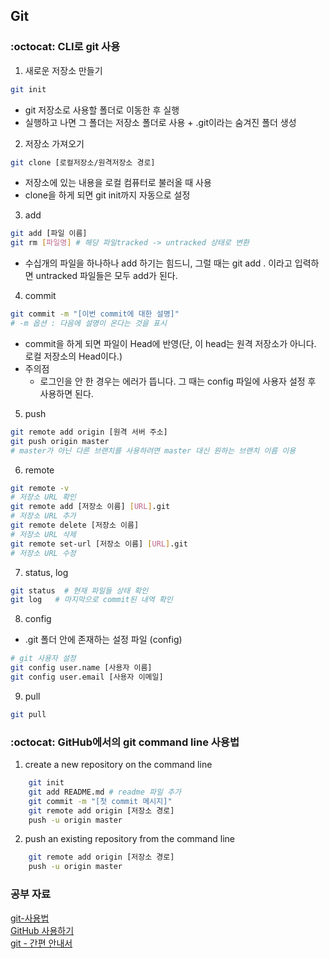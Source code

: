 
## Git
### :octocat: CLI로 git 사용
1. 새로운 저장소 만들기
```bash
git init
```
* git 저장소로 사용할 폴더로 이동한 후 실행
* 실행하고 나면 그 폴더는 저장소 폴더로 사용 + .git이라는 숨겨진 폴더 생성
2. 저장소 가져오기
```bash
git clone [로컬저장소/원격저장소 경로]
```
- 저장소에 있는 내용을 로컬 컴퓨터로 불러올 때 사용
- clone을 하게 되면 git init까지 자동으로 설정
3. add
```bash
git add [파일 이름]
git rm [파일명] # 해당 파일tracked -> untracked 상태로 변환
```
- 수십개의 파일을 하나하나 add 하기는 힘드니, 그럴 때는 git add . 이라고 입력하면 untracked 파일들은 모두 add가 된다.
4. commit
```bash
git commit -m "[이번 commit에 대한 설명]"
# -m 옵션 : 다음에 설명이 온다는 것을 표시
```
* commit을 하게 되면 파일이 Head에 반영(단, 이 head는 원격 저장소가 아니다. 로컬 저장소의 Head이다.)
* 주의점
  - 로그인을 안 한 경우는 에러가 뜹니다. 그 때는 config 파일에 사용자 설정 후 사용하면 된다.
5. push
```bash
git remote add origin [원격 서버 주소]
git push origin master
# master가 아닌 다른 브랜치를 사용하려면 master 대신 원하는 브랜치 이름 이용
```
6. remote
```bash
git remote -v                            
# 저장소 URL 확인
git remote add [저장소 이름] [URL].git      
# 저장소 URL 추가
git remote delete [저장소 이름]             
# 저장소 URL 삭제
git remote set-url [저장소 이름] [URL].git  
# 저장소 URL 수정
```
7. status, log
```bash
git status  # 현재 파일들 상태 확인
git log   # 마지막으로 commit된 내역 확인
```
8. config
* .git 폴더 안에 존재하는 설정 파일 (config)
```bash
# git 사용자 설정
git config user.name [사용자 이름]
git config user.email [사용자 이메일]
```
9. pull
```bash
git pull
```

### :octocat: GitHub에서의 git command line 사용법
1. create a new repository on the command line
```bash
    git init
    git add README.md # readme 파일 추가
    git commit -m "[첫 commit 메시지]"
    git remote add origin [저장소 경로]
    push -u origin master
```
2. push an existing repository from the command line
```bash
    git remote add origin [저장소 경로]
    push -u origin master
```


### 공부 자료
[git-사용법](https://medium.com/@psychet_learn/git-%EC%82%AC%EC%9A%A9%EB%B2%95-3%EC%9E%A5-github-%EC%9D%B4%EC%9A%A9%ED%95%98%EA%B8%B0-f53e765844e3)  
[GitHub 사용하기](https://www.zerocho.com/category/Git/post/581042fdcae2d100152ceae6)  
[git - 간편 안내서](https://rogerdudler.github.io/git-guide/index.ko.html)  
